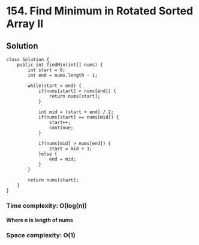 # 154. Find Minimum in Rotated Sorted Array II
## Solution
```
class Solution {
    public int findMin(int[] nums) {
        int start = 0;
    	int end = nums.length - 1;
    	
    	while(start < end) {
    		if(nums[start] < nums[end]) {
    			return nums[start];
    		}
    		
    		int mid = (start + end) / 2;
    		if(nums[start] == nums[mid]) {
    			start++;
    			continue;
    		}
    		
    		if(nums[mid] > nums[end]) {
    			start = mid + 1;
    		}else {
    			end = mid;
    		}
    	}
    	
		return nums[start];
    }
}
```
### Time complexity: O(log(n))
#### Where n is length of nums
### Space complexity: O(1)